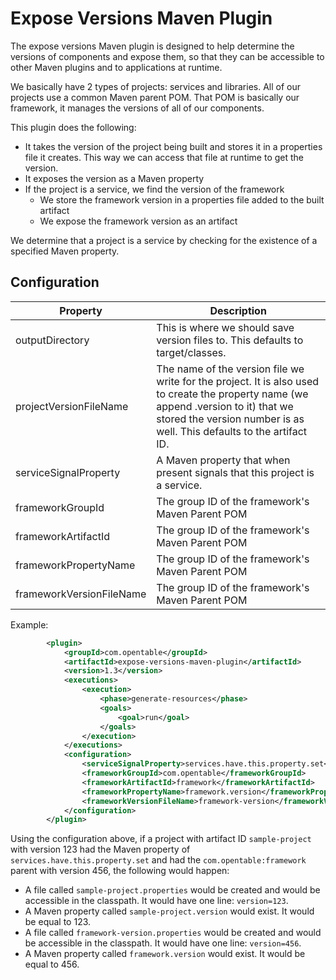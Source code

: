 # Expose Versions Maven Plugin

The expose versions Maven plugin is designed to help determine the versions of components and expose them, so that they can be accessible to other Maven plugins and to applications at runtime.

We basically have 2 types of projects: services and libraries. All of our projects use a common Maven parent POM. That POM is basically our framework, it manages the versions of all of our components.

This plugin does the following:
 - It takes the version of the project being built and stores it in a properties file it creates. This way we can access that file at runtime to get the version.
 - It exposes the version as a Maven property
 - If the project is a service, we find the version of the framework
   - We store the framework version in a properties file added to the built artifact
   - We expose the framework version as an artifact
   
We determine that a project is a service by checking for the existence of a specified Maven property.

## Configuration

| Property  | Description |
| ------------- | ------------- |
| outputDirectory  | This is where we should save version files to. This defaults to target/classes.  |
| projectVersionFileName  | The name of the version file we write for the project. It is also used to create the property name (we append .version to it) that we stored the version number is as well. This defaults to the artifact ID. |
| serviceSignalProperty  | A Maven property that when present signals that this project is a service.  |
| frameworkGroupId  | The group ID of the framework's Maven Parent POM |
| frameworkArtifactId  | The group ID of the framework's Maven Parent POM |
| frameworkPropertyName  | The group ID of the framework's Maven Parent POM |
| frameworkVersionFileName  | The group ID of the framework's Maven Parent POM |


Example:
```xml
        <plugin>
            <groupId>com.opentable</groupId>
            <artifactId>expose-versions-maven-plugin</artifactId>
            <version>1.3</version>
            <executions>
                <execution>
                    <phase>generate-resources</phase>
                    <goals>
                        <goal>run</goal>
                    </goals>
                </execution>
            </executions>
            <configuration>
                <serviceSignalProperty>services.have.this.property.set</serviceSignalProperty>
                <frameworkGroupId>com.opentable</frameworkGroupId>
                <frameworkArtifactId>framework</frameworkArtifactId>
                <frameworkPropertyName>framework.version</frameworkPropertyName>
                <frameworkVersionFileName>framework-version</frameworkVersionFileName>
            </configuration>
        </plugin>
```

Using the configuration above, if a project with artifact ID `sample-project` with version 123 had the Maven property of `services.have.this.property.set` and had the `com.opentable:framework` parent with version 456, the following would happen:

 - A file called `sample-project.properties` would be created and would be accessible in the classpath. It would have one line: `version=123`.
 - A Maven property called `sample-project.version` would exist. It would be equal to 123.
 - A file called `framework-version.properties` would be created and would be accessible in the classpath. It would have one line: `version=456`.
  - A Maven property called `framework.version` would exist. It would be equal to 456.
